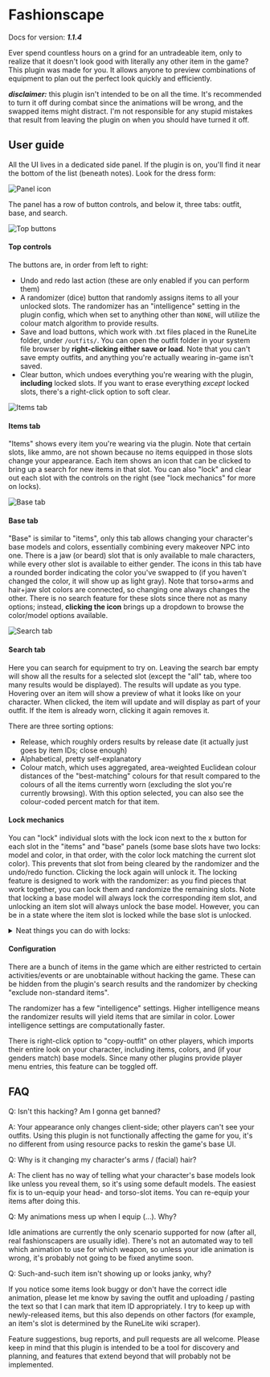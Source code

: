 # Fashionscape

Docs for version: ***1.1.4***

Ever spend countless hours on a grind for an untradeable item, only to realize that it doesn't look good with literally 
any other item in the game? This plugin was made for you. It allows anyone to preview combinations of equipment to 
plan out the perfect look quickly and efficiently.

***disclaimer:*** this plugin isn't intended to be on all the time. It's recommended to turn it off during combat since
the animations will be wrong, and the swapped items might distract. I'm not responsible for any stupid mistakes
that result from leaving the plugin on when you should have turned it off.

## User guide
All the UI lives in a dedicated side panel. If the plugin is on, you'll find it near the bottom of the list
(beneath notes). Look for the dress form:
 
![Panel icon](icon.png)

The panel has a row of button controls, and below it, three tabs: outfit, base, and search. 

![Top buttons](top_buttons.png)

#### Top controls
The buttons are, in order from left to right:
* Undo and redo last action (these are only enabled if you can perform them)
* A randomizer (dice) button that randomly assigns items to all your unlocked slots. The randomizer has an 
"intelligence" setting in the plugin config, which when set to anything other than `NONE`, will utilize the colour match
algorithm to provide results.
* Save and load buttons, which work with .txt files placed in the RuneLite folder, under `/outfits/`. You can open the
outfit folder in your system file browser by **right-clicking either save or load**. Note that you can't save empty outfits,
and anything you're actually wearing in-game isn't saved.
* Clear button, which undoes everything you're wearing with the plugin, **including** locked slots. If you want to erase
everything *except* locked slots, there's a right-click option to soft clear.

![Items tab](items_panel.png)

#### Items tab
"Items" shows every item you're wearing via the plugin. Note that certain slots, like ammo, are not shown because no
items equipped in those slots change your appearance. Each item shows an icon that can be clicked to bring up a search
for new items in that slot. You can also "lock" and clear out each slot with the controls on the right (see 
"lock mechanics" for more on locks).

![Base tab](base_panel.png)

#### Base tab
"Base" is similar to "items", only this tab allows changing your character's base models and colors, essentially 
combining every makeover NPC into one. There is a jaw (or beard) slot that is only available to male characters, while 
every other slot is available to either gender. The icons in this tab have a rounded border indicating the color you've 
swapped to (if you haven't changed the color, it will show up as light gray). Note that torso+arms and hair+jaw slot 
colors are connected, so changing one always changes the other. There is no search feature for these slots since there 
not as many options; instead, **clicking the icon** brings up a dropdown to browse the color/model options available.

![Search tab](search_tab.png)

#### Search tab
Here you can search for equipment to try on. Leaving the search bar empty will show all the results for a selected
slot (except the "all" tab, where too many results would be displayed). The results will update as you type. Hovering
over an item will show a preview of what it looks like on your character. When clicked, the item will update and will
display as part of your outfit. If the item is already worn, clicking it again removes it.

There are three sorting options: 
* Release, which roughly orders results by release date (it actually just goes by item IDs; close enough)
* Alphabetical, pretty self-explanatory
* Colour match, which uses aggregated, area-weighted Euclidean colour distances of the "best-matching" colours for 
that result compared to the colours of all the items currently worn (excluding the slot you're currently browsing). 
With this option selected, you can also see the colour-coded percent match for that item.

#### Lock mechanics
You can "lock" individual slots with the lock icon next to the x button for each slot in the "items" and "base" panels
(some base slots have two locks: model and color, in that order, with the color lock matching the current slot color).
This prevents that slot from being cleared by the randomizer and the undo/redo function.
Clicking the lock again will unlock it. The locking feature is designed to work with the randomizer: as you find pieces 
that work together, you can lock them and randomize the remaining slots. Note that locking a base model will always 
lock the corresponding item slot, and unlocking an item slot will always unlock the base model. However, you can be in
a state where the item slot is locked while the base slot is unlocked.

<details>
  <summary>Neat things you can do with locks:</summary>
  
* Lock the shield slot and randomize with weapons unlocked. All weapon results will be one-handed.
* Lock your player's hair/beard with the head item unlocked and randomize. All the head slot results will not obscure 
your hair and/or beard. A similar approach can be used on the player's arms model and the torso item slot.
* Lock the torso, legs, and/or boots item slots while leaving the base models unlocked. The randomizer will now scramble
your base models for those slots.
 
</details>

#### Configuration

There are a bunch of items in the game which are either restricted to certain activities/events or are unobtainable 
without hacking the game. These can be hidden from the plugin's search results and the randomizer by checking "exclude
non-standard items".

The randomizer has a few "intelligence" settings. Higher intelligence means the randomizer results will yield items
that are similar in color. Lower intelligence settings are computationally faster.

There is right-click option to "copy-outfit" on other players, which imports their entire look on your character,
including items, colors, and (if your genders match) base models. Since many other plugins provide player menu entries,
this feature can be toggled off.

## FAQ
Q: Isn't this hacking? Am I gonna get banned?

A: Your appearance only changes client-side; other players can't see your outfits. Using this plugin is not 
functionally affecting the game for you, it's no different from using resource packs to reskin the game's base UI.

Q: Why is it changing my character's arms / (facial) hair?

A: The client has no way of telling what your character's base models look like unless you reveal them, so 
it's using some default models. The easiest fix is to un-equip your head- and torso-slot items. You can re-equip your
items after doing this.

Q: My animations mess up when I equip (...). Why?

Idle animations are currently the only scenario supported for now (after all, real fashionscapers are usually idle).
There's not an automated way to tell which animation to use for which weapon, so unless your idle animation is wrong, 
it's probably not going to be fixed anytime soon.

Q: Such-and-such item isn't showing up or looks janky, why?

If you notice some items look buggy or don't have the correct idle animation, please let me know by saving the outfit
and uploading / pasting the text so that I can mark that item ID appropriately. I try to keep up with newly-released
items, but this also depends on other factors (for example, an item's slot is determined by the RuneLite wiki scraper). 

Feature suggestions, bug reports, and pull requests are all welcome. Please keep in mind that this plugin is intended
to be a tool for discovery and planning, and features that extend beyond that will probably not be implemented.
